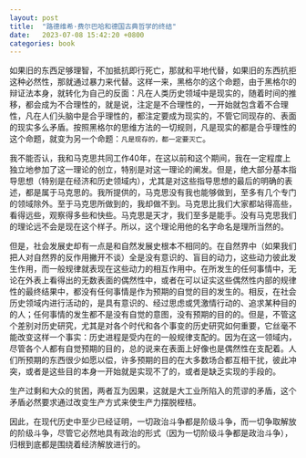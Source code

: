 ```yaml
---
layout: post
title:  "路德维希·费尔巴哈和德国古典哲学的终结"
date:   2023-07-08 15:42:20 +0800
categories: book
---
```

如果旧的东西足够理智，不加抵抗即行死亡，那就和平地代替，如果旧的东西抗拒这种必然性，那就通过暴力来代替。这样一来，黑格尔的这个命题，由于黑格尔的辩证法本身，就转化为自己的反面：凡在人类历史领域中是现实的，随着时间的推移，都会成为不合理性的，就是说，注定是不合理性的，一开始就包含着不合理性，凡在人们头脑中是合乎理性的，都注定要成为现实的，不管它同现存的、表面的现实多么矛盾。按照黑格尔的思维方法的一切规则，凡是现实的都是合乎理性的这个命题，就变为另一个命题：`凡是现存的，都一定要灭亡`。  
  
我不能否认，我和马克思共同工作40年，在这以前和这个期间，我在一定程度上独立地参加了这一理论的创立，特别是对这一理论的阐发。但是，绝大部分基本指导思想（特别是在经济和历史领域内），尤其是对这些指导思想的最后的明确的表述，都是属于马克思的。我所提供的，马克思没有我也能够做到，至多有几个专门的领域除外。至于马克思所做到的，我却做不到。马克思比我们大家都站得高些，看得远些，观察得多些和快些。马克思是天才，我们至多是能手。没有马克思我们的理论远不会是现在这个样子。所以，这个理论用他的名字命名是理所当然的。  
  
但是，社会发展史却有一点是和自然发展史根本不相同的。在自然界中（如果我们把人对自然界的反作用撇开不谈）全是没有意识的、盲目的动力，这些动力彼此发生作用，而一般规律就表现在这些动力的相互作用中。在所发生的任何事情中，无论在外表上看得出的无数表面的偶然性中，或者在可以证实这些偶然性内部的规律性的最终结果中，都没有任何事情是作为预期的自觉的目的发生的。相反，在社会历史领域内进行活动的，是具有意识的、经过思虑或凭激情行动的、追求某种目的的人；任何事情的发生都不是没有自觉的意图，没有预期的目的的。但是，不管这个差别对历史研究，尤其是对各个时代和各个事变的历史研究如何重要，它丝毫不能改变这样一个事实：历史进程是受内在的一般规律支配的。因为在这一领域内，尽管各个人都有自觉预期的目的，总的说来在表面上好像也是偶然性在支配着。人们所预期的东西很少如愿以偿，许多预期的目的在大多数场合都互相干扰，彼此冲突，或者是这些目的本身一开始就是实现不了的，或者是缺乏实现的手段的。  
  

生产过剩和大众的贫困，两者互为因果，这就是大工业所陷入的荒谬的矛盾，这个矛盾必然要求通过改变生产方式来使生产力摆脱桎桔。  
  

因此，在现代历史中至少已经证明，一切政治斗争都是阶级斗争，而一切争取解放的阶级斗争，尽管它必然地具有政治的形式（因为一切阶级斗争都是政治斗争），归根到底都是围绕着经济解放进行的。  

 

